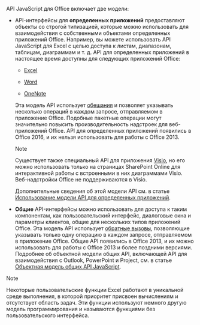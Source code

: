 API JavaScript для Office включает две модели:

- API-интерфейсы для **определенных приложений** предоставляют объекты со строгой типизацией, которые можно использовать для взаимодействия с собственными объектами определенных приложений Office. Например, вы можете использовать API JavaScript для Excel с целью доступа к листам, диапазонам, таблицам, диаграммам и т. д. API для определенных приложений в настоящее время доступны для следующих приложений Office:

    - [Excel](../reference/overview/excel-add-ins-reference-overview.md)

    - [Word](../reference/overview/word-add-ins-reference-overview.md)

    - [OneNote](../reference/overview/onenote-add-ins-javascript-reference.md)

    Эта модель API использует [обещания](https://developer.mozilla.org/docs/Web/JavaScript/Reference/Global_Objects/Promise) и позволяет указывать несколько операций в каждом запросе, отправляемом в приложение Office. Подобные пакетные операции могут значительно повысить производительность надстроек для веб-приложений Office. API для определенных приложений появились в Office 2016, и их нельзя использовать для работы с Office 2013.

    > [!NOTE]
    > Существует также специальный API для приложения [Visio](../reference/overview/visio-javascript-reference-overview.md), но его можно использовать только на страницах SharePoint Online для интерактивной работы с встроенными в них диаграммами Visio. Веб-надстройки Office не поддерживаются в Visio.

    Дополнительные сведения об этой модели API см. в статье [Использование модели API для определенных приложений](../develop/application-specific-api-model.md).

- **Общие** API-интерфейсы можно использовать для доступа к таким компонентам, как пользовательский интерфейс, диалоговые окна и параметры клиентов, общие для нескольких типов приложений Office. Эта модель API использует [обратные вызовы](https://developer.mozilla.org/docs/Glossary/Callback_function), позволяющие указывать только одну операцию в каждом запросе, отправляемом в приложение Office. Общие API появились в Office 2013, и их можно использовать для работы с Office 2013 и более поздними версиями. Подробнее об объектной модели общих API, включающей API для взаимодействия с Outlook, PowerPoint и Project, см. в статье [Объектная модель общих API JavaScript](../develop/office-javascript-api-object-model.md).

> [!NOTE]
> Некоторые пользовательские функции Excel работают в уникальной среде выполнения, в которой приоритет присвоен вычислениям и отсутствует область задач. Эти функции используют немного другую модель программирования и называются функциями без пользовательского интерфейса.
